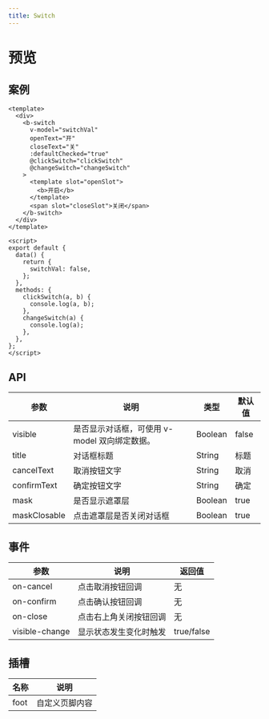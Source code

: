 ```yaml
---
title: Switch
---
```


# 预览

<script>
export default {
  data() {
    return {
      switchVal: false,
    };
  },
  methods: {
    clickSwitch(a, b) {
      console.log(a, b);
    },
    changeSwitch(a) {
      console.log(a);
    },
  },
};
</script>
<template>
  <b-switch
      v-model="switchVal"
      openText="开"
      closeText="关"
      :defaultChecked="true"
      @clickSwitch="clickSwitch"
      @changeSwitch="changeSwitch"
    >
      <template slot="openSlot">
        <b>开启</b>
      </template>
      <span slot="closeSlot">关闭</span>
    </b-switch>
</template>

## 案例

```vue
<template>
  <div>
    <b-switch
      v-model="switchVal"
      openText="开"
      closeText="关"
      :defaultChecked="true"
      @clickSwitch="clickSwitch"
      @changeSwitch="changeSwitch"
    >
      <template slot="openSlot">
        <b>开启</b>
      </template>
      <span slot="closeSlot">关闭</span>
    </b-switch>
  </div>
</template>

<script>
export default {
  data() {
    return {
      switchVal: false,
    };
  },
  methods: {
    clickSwitch(a, b) {
      console.log(a, b);
    },
    changeSwitch(a) {
      console.log(a);
    },
  },
};
</script>
```

## API

| 参数         | 说明                                          | 类型    | 默认值 |
| ------------ | --------------------------------------------- | ------- | ------ |
| visible      | 是否显示对话框，可使用 v-model 双向绑定数据。 | Boolean | false  |
| title        | 对话框标题                                    | String  | 标题   |
| cancelText   | 取消按钮文字                                  | String  | 取消   |
| confirmText  | 确定按钮文字                                  | String  | 确定   |
| mask         | 是否显示遮罩层                                | Boolean | true   |
| maskClosable | 点击遮罩层是否关闭对话框                      | Boolean | true   |

## 事件

| 参数           | 说明                   | 返回值     |
| -------------- | ---------------------- | ---------- |
| on-cancel      | 点击取消按钮回调       | 无         |
| on-confirm     | 点击确认按钮回调       | 无         |
| on-close       | 点击右上角关闭按钮回调 | 无         |
| visible-change | 显示状态发生变化时触发 | true/false |

## 插槽

| 名称 | 说明           |
| ---- | -------------- |
| foot | 自定义页脚内容 |
